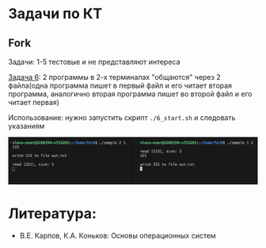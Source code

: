# Задачи по КТ



## Fork

Задачи: 1-5 тестовые и не представляют интереса

[Задача 6](fork/6.cpp): 2 программы в 2-х терминалах "общаются" через 2 файла(одна программа пишет в первый файл и его читает вторая программа, аналогично вторая программа пишет во второй файл и его читает первая)

Использование: нужно запустить скрипт `./6_start.sh` и следовать указаниям

![alt text](images/image.png)

# Литература:

* В.Е. Карпов, К.А. Коньков: Основы операционных систем
